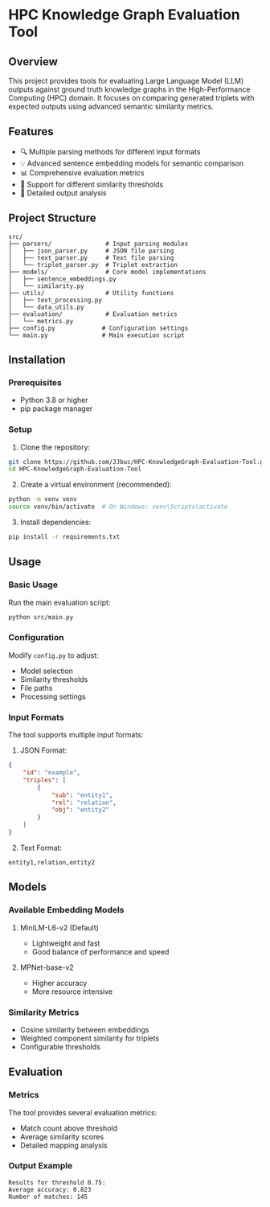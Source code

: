 # HPC Knowledge Graph Evaluation Tool

## Overview
This project provides tools for evaluating Large Language Model (LLM) outputs against ground truth knowledge graphs in the High-Performance Computing (HPC) domain. It focuses on comparing generated triplets with expected outputs using advanced semantic similarity metrics.

## Features
- 🔍 Multiple parsing methods for different input formats
- 💡 Advanced sentence embedding models for semantic comparison
- 📊 Comprehensive evaluation metrics
- 🚀 Support for different similarity thresholds
- 📝 Detailed output analysis

## Project Structure
```
src/
├── parsers/               # Input parsing modules
│   ├── json_parser.py     # JSON file parsing
│   ├── text_parser.py     # Text file parsing
│   └── triplet_parser.py  # Triplet extraction
├── models/                # Core model implementations
│   ├── sentence_embeddings.py
│   └── similarity.py
├── utils/                 # Utility functions
│   ├── text_processing.py
│   └── data_utils.py
├── evaluation/            # Evaluation metrics
│   └── metrics.py
├── config.py             # Configuration settings
└── main.py               # Main execution script
```

## Installation

### Prerequisites
- Python 3.8 or higher
- pip package manager

### Setup
1. Clone the repository:
```bash
git clone https://github.com/JJbuc/HPC-KnowledgeGraph-Evaluation-Tool.git
cd HPC-KnowledgeGraph-Evaluation-Tool
```

2. Create a virtual environment (recommended):
```bash
python -m venv venv
source venv/bin/activate  # On Windows: venv\Scripts\activate
```

3. Install dependencies:
```bash
pip install -r requirements.txt
```

## Usage

### Basic Usage
Run the main evaluation script:
```bash
python src/main.py
```

### Configuration
Modify `config.py` to adjust:
- Model selection
- Similarity thresholds
- File paths
- Processing settings

### Input Formats
The tool supports multiple input formats:

1. JSON Format:
```json
{
    "id": "example",
    "triples": [
        {
            "sub": "entity1",
            "rel": "relation",
            "obj": "entity2"
        }
    ]
}
```

2. Text Format:
```text
entity1,relation,entity2
```

## Models

### Available Embedding Models
1. MiniLM-L6-v2 (Default)
   - Lightweight and fast
   - Good balance of performance and speed

2. MPNet-base-v2
   - Higher accuracy
   - More resource intensive

### Similarity Metrics
- Cosine similarity between embeddings
- Weighted component similarity for triplets
- Configurable thresholds

## Evaluation

### Metrics
The tool provides several evaluation metrics:
- Match count above threshold
- Average similarity scores
- Detailed mapping analysis

### Output Example
```
Results for threshold 0.75:
Average accuracy: 0.823
Number of matches: 145
```
